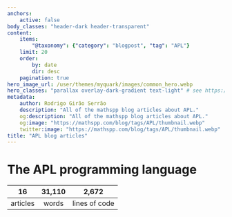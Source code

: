 ```yaml
---
anchors:
    active: false
body_classes: "header-dark header-transparent"
content:
    items:
        "@taxonomy": {"category": "blogpost", "tag": "APL"}
    limit: 20
    order:
        by: date
        dir: desc
    pagination: true
hero_image_url: /user/themes/myquark/images/common_hero.webp
hero_classes: "parallax overlay-dark-gradient text-light" # see https://demo.getgrav.org/blog-skeleton/blog/hero-classes
metadata:
    author: Rodrigo Girão Serrão
    description: "All of the mathspp blog articles about APL."
    og:description: "All of the mathspp blog articles about APL."
    og:image: "https://mathspp.com/blog/tags/APL/thumbnail.webp"
    twitter:image: "https://mathspp.com/blog/tags/APL/thumbnail.webp"
title: "APL blog articles"
---
```



# The APL programming language


<table class="stats-table">
    <thead>
        <tr>
            <th style="text-align: center;">16</th>
            <th style="text-align: center;">31,110</th>
            <th style="text-align: center;">2,672</th>
        </tr>
    </thead>
    <tbody>
        <tr>
            <td style="text-align: center;">articles</td>
            <td style="text-align: center;">words</td>
            <td style="text-align: center;">lines of code</td>
        </tr>
    </tbody>
</table>